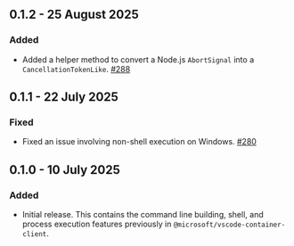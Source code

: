 ## 0.1.2 - 25 August 2025
### Added
* Added a helper method to convert a Node.js `AbortSignal` into a `CancellationTokenLike`. [#288](https://github.com/microsoft/vscode-docker-extensibility/pull/288)

## 0.1.1 - 22 July 2025
### Fixed
* Fixed an issue involving non-shell execution on Windows. [#280](https://github.com/microsoft/vscode-docker-extensibility/issues/280)

## 0.1.0 - 10 July 2025
### Added
* Initial release. This contains the command line building, shell, and process execution features previously in `@microsoft/vscode-container-client`.
